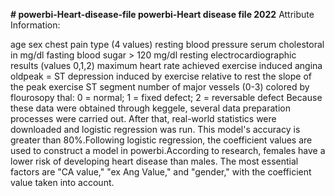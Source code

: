 **# powerbi-Heart-disease-file
powerbi-Heart disease file 2022**
Attribute Information:

age
sex
chest pain type (4 values)
resting blood pressure
serum cholestoral in mg/dl
fasting blood sugar > 120 mg/dl
resting electrocardiographic results (values 0,1,2)
maximum heart rate achieved
exercise induced angina
oldpeak = ST depression induced by exercise relative to rest
the slope of the peak exercise ST segment
number of major vessels (0-3) colored by flourosopy
thal: 0 = normal; 1 = fixed defect; 2 = reversable defect
Because these data were obtained through keggele, several data preparation processes were carried out. 
After that, real-world statistics were downloaded and logistic regression was run.
This model's accuracy is greater than 80%.Following logistic regression, the coefficient values are used to construct a model in powerbi.According to research,
females have a lower risk of developing heart disease than males.
The most essential factors are "CA value," "ex Ang Value," and "gender," with the coefficient value taken into account.

